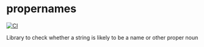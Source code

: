 # propernames

[![CI](https://github.com/elharo/propernames/actions/workflows/ci.yml/badge.svg)](https://github.com/elharo/propernames/actions/workflows/ci.yml)

Library to check whether a string is likely to be a name or other proper noun
